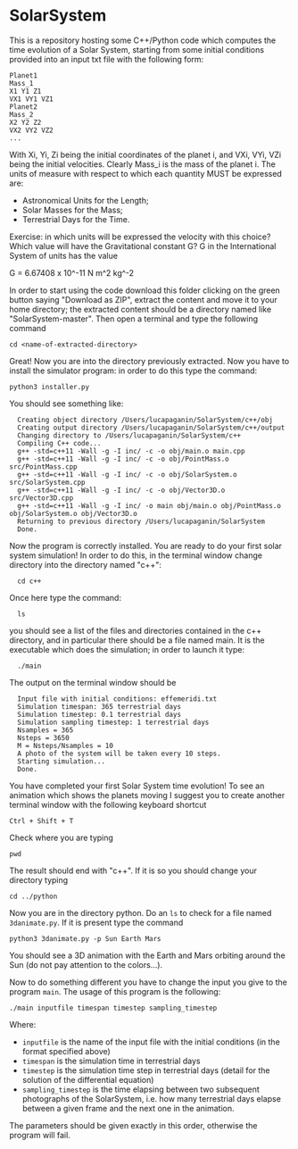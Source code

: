 # SolarSystem

This is a repository hosting some C++/Python code which computes the time evolution of a Solar System, starting from some initial conditions provided into an input txt file with the following form:
```
Planet1  
Mass_1  
X1 Y1 Z1  
VX1 VY1 VZ1  
Planet2  
Mass_2  
X2 Y2 Z2  
VX2 VY2 VZ2  
...  
```

With Xi, Yi, Zi being the initial coordinates of the planet i, and VXi, VYi, VZi being the initial velocities. Clearly Mass_i is the mass of the planet i.
The units of measure with respect to which each quantity MUST be expressed are: 
* Astronomical Units for the Length;
* Solar Masses for the Mass;
* Terrestrial Days for the Time.

Exercise: in which units will be expressed the velocity with this choice? Which value will have the Gravitational constant G? G in the International System of units has the value

G = 6.67408 x 10^-11 N m^2 kg^-2

In order to start using the code download this folder clicking on the green button saying "Download as ZIP", extract the content and move it to your home directory; the extracted content should be a directory named like "SolarSystem-master". Then open a terminal and type the following command

```
cd <name-of-extracted-directory>
```

Great! Now you are into the directory previously extracted. Now you have to install the simulator program: in order to do this type the command:

```  
python3 installer.py
```

You should see something like:
  
```
  Creating object directory /Users/lucapaganin/SolarSystem/c++/obj  
  Creating output directory /Users/lucapaganin/SolarSystem/c++/output  
  Changing directory to /Users/lucapaganin/SolarSystem/c++  
  Compiling C++ code...  
  g++ -std=c++11 -Wall -g -I inc/ -c -o obj/main.o main.cpp  
  g++ -std=c++11 -Wall -g -I inc/ -c -o obj/PointMass.o src/PointMass.cpp  
  g++ -std=c++11 -Wall -g -I inc/ -c -o obj/SolarSystem.o src/SolarSystem.cpp  
  g++ -std=c++11 -Wall -g -I inc/ -c -o obj/Vector3D.o src/Vector3D.cpp  
  g++ -std=c++11 -Wall -g -I inc/ -o main obj/main.o obj/PointMass.o obj/SolarSystem.o obj/Vector3D.o  
  Returning to previous directory /Users/lucapaganin/SolarSystem  
  Done.  
```

  
Now the program is correctly installed. You are ready to do your first solar system simulation! In order to do this, in the terminal window change directory into the directory named "c++":

```
  cd c++
```
  
  Once here type the command:
  
```
  ls
```  
  you should see a list of the files and directories contained in the c++ directory, and in particular there should be a file named main. It is the executable which does the simulation; in order to launch it type:

```
  ./main 
```  
  The output on the terminal window should be
```
  Input file with initial conditions: effemeridi.txt
  Simulation timespan: 365 terrestrial days  
  Simulation timestep: 0.1 terrestrial days  
  Simulation sampling timestep: 1 terrestrial days  
  Nsamples = 365  
  Nsteps = 3650  
  M = Nsteps/Nsamples = 10  
  A photo of the system will be taken every 10 steps.  
  Starting simulation...  
  Done.
```

You have completed your first Solar System time evolution! To see an animation which shows the planets moving I suggest you to create another terminal window with the following keyboard shortcut

```
Ctrl + Shift + T
```

Check where you are typing 

```
pwd
```

The result should end with "c++". If it is so you should change your directory typing

```
cd ../python
```

Now you are in the directory python. Do an `ls` to check for a file named `3danimate.py`. If it is present type the command

```
python3 3danimate.py -p Sun Earth Mars
```

You should see a 3D animation with the Earth and Mars orbiting around the Sun (do not pay attention to the colors...).

Now to do something different you have to change the input you give to the program `main`. The usage of this program is the following:

```
./main inputfile timespan timestep sampling_timestep
```

Where:
* `inputfile` is the name of the input file with the initial conditions (in the format specified above)
* `timespan` is the simulation time in terrestrial days
* `timestep` is the simulation time step in terrestrial days (detail for the solution of the differential equation)
* `sampling_timestep` is the time elapsing between two subsequent photographs of the SolarSystem, i.e. how many terrestrial days elapse between a given frame and the next one in the animation.

The parameters should be given exactly in this order, otherwise the program will fail.
